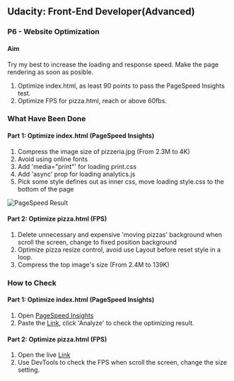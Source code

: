 ## Udacity: Front-End Developer(Advanced)
### P6 - Website Optimization

#### Aim
Try my best to increase the loading and response speed. Make the page rendering as soon as posible. 
1. Optimize index.html, as least 90 points to pass the PageSpeed Insights test.
2. Optimize FPS for pizza.html, reach or above 60fbs.

### What Have Been Done

#### Part 1: Optimize index.html (PageSpeed Insights)

1. Compress the image size of pizzeria.jpg (From 2.3M to 4K) 
2. Avoid using online fonts
3. Add 'media="print"' for loading print.css
4. Add 'async' prop for loading analytics.js
5. Pick some style defines out as inner css, move loading style.css to the bottom of the page

![PageSpeed Result](https://ivyfu77.github.io/p6-website-optimization/result/PageSpeed-Result.png)

#### Part 2: Optimize pizza.html (FPS)
1. Delete unnecessary and expensive 'moving pizzas' background when scroll the screen, change to fixed position background
2. Optimize pizza resize control, avoid use Layout before reset style in a loop.
3. Compress the top image's size (From 2.4M to 139K)


### How to Check

#### Part 1: Optimize index.html (PageSpeed Insights)

1. Open [PageSpeed Insights](https://developers.google.com/speed/pagespeed/insights/) 
2. Paste the [Link](https://ivyfu77.github.io/p6-website-optimization/), click 'Analyze' to check the optimizing result.

#### Part 2: Optimize pizza.html (FPS)
1. Open the live [Link](https://ivyfu77.github.io/p6-website-optimization/views/pizza.html)
2. Use DevTools to check the FPS when scroll the screen, change the size setting.
